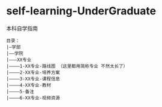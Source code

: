 # self-learning-UnderGraduate
本科自学指南

```
目录：
|—学部
|——学院
|———XX专业
|————1-XX专业-路线图 （这里都用简称专业 不然太长了）
|————2-XX专业-培养方案
|————3-XX专业-课程信息
|————4-XX专业-教材
|————5-备注
|————6-XX专业-视频资源
```
